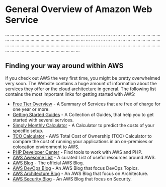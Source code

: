 # General Overview of Amazon Web Service

... ... ... ... ... ... ... ... ... ... ... ... ... ... ... ... ... ...
... ... ... ... ... ... ... ... ... ... ... ... ... ... ... ... ... ...
... ... ... ... ... ... ... ... ... ... ... ... ... ... ... ... ... ...
... ... ... ... ... ... ... ... ... ... ... ... ... ... ... ... ... ...
... ... ... ... ... ... ... ... ... ... ... ... ... ... ... ... ... ...
... ... ... ... ... ... ... ... ... ... ... ... ... ... ... ... ... ...

## Finding your way around within AWS

If you check out AWS the very first time, you might be pretty
overwhelmed very soon. The Website contains a huge amount of information
about the services they offer or the cloud architecture in general. The
following list contains the most important links for getting started
with AWS:

- [Free Tier Overview](https://aws.amazon.com/de/free/) - A Summary of Services that are free of charge for one year or more.
- [Getting Started Guides](https://aws.amazon.com/de/getting-started/resource-center/?nc2=h_ql_gs) - A Collection of Guides, that help you to get started with several services.
- [Simply Monthly Calculator](http://calculator.s3.amazonaws.com/index.html) - A Calculator to predict the costs of your specific setup.
- [TCO Calculator](https://awstcocalculator.com/) - AWS Total Cost of Ownership (TCO) Calculator to compare the cost of running your applications in an on-premises or colocation environment to AWS.
- [PHP Developer Center](https://aws.amazon.com/php/?nc1=f_dr) - Find tools to work with AWS and PHP.
- [AWS Awesome List](https://github.com/donnemartin/awesome-aws) - A curated List of useful resources around AWS.
- [AWS Blog](https://aws.amazon.com/blogs/aws/) - The official AWS Blog.
- [AWS DevOps Blog](https://aws.amazon.com/blogs/devops/) - An AWS Blog that focus DevOps Topics.
- [AWS Architecture Blog](https://www.awsarchitectureblog.com/) - An AWS Blog that focus on Architecture.
- [AWS Security Blog](https://aws.amazon.com/blogs/security/) - An AWS Blog that focus on Security.